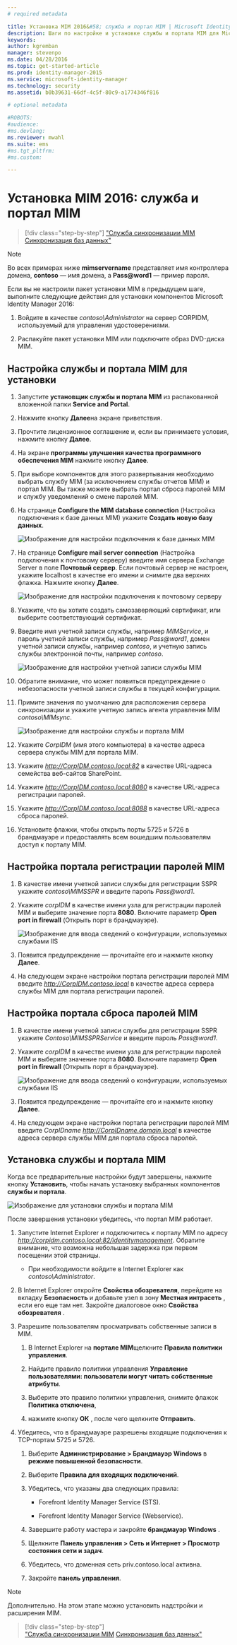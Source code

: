 ```yaml
---
# required metadata

title: Установка MIM 2016&#58; служба и портал MIM | Microsoft Identity Manager
description: Шаги по настройке и установке службы и портала MIM для Microsoft Identity Manager 2016
keywords:
author: kgremban
manager: stevenpo
ms.date: 04/28/2016
ms.topic: get-started-article
ms.prod: identity-manager-2015
ms.service: microsoft-identity-manager
ms.technology: security
ms.assetid: b0b39631-66df-4c5f-80c9-a1774346f816

# optional metadata

#ROBOTS:
#audience:
#ms.devlang:
ms.reviewer: mwahl
ms.suite: ems
#ms.tgt_pltfrm:
#ms.custom:

---
```


# Установка MIM 2016: служба и портал MIM

>[!div class="step-by-step"]
["Служба синхронизации MIM](install-mim-sync.md)
[Синхронизация баз данных"](install-mim-sync-ad-service.md)

> [!NOTE]
> Во всех примерах ниже **mimservername** представляет имя контроллера домена, **contoso** — имя домена, а **Pass@word1** — пример пароля.

Если вы не настроили пакет установки MIM в предыдущем шаге, выполните следующие действия для установки компонентов Microsoft Identity Manager 2016:

1. Войдите в качестве *contoso\Administrator* на сервер CORPIDM, используемый для управления удостоверениями.

2. Распакуйте пакет установки MIM или подключите образ DVD-диска MIM.

## Настройка службы и портала MIM для установки

1.  Запустите **установщик службы и портала MIM** из распакованной вложенной папки **Service and Portal**.

2.  Нажмите кнопку **Далее**на экране приветствия.

3.  Прочтите лицензионное соглашение и, если вы принимаете условия, нажмите кнопку **Далее**.

4.  На экране **программы улучшения качества программного обеспечения MIM** нажмите кнопку **Далее**.

5.  При выборе компонентов для этого развертывания необходимо выбрать службу MIM (за исключением службы отчетов MIM) и портал MIM. Вы также можете выбрать портал сброса паролей MIM и службу уведомлений о смене паролей MIM.

6.  На странице **Configure the MIM database connection** (Настройка подключения к базе данных MIM) укажите **Создать новую базу данных**.

    ![Изображение для настройки подключения к базе данных MIM](media/MIM-Install10.png)

7.  На странице **Configure mail server connection** (Настройка подключения к почтовому серверу) введите имя сервера Exchange Server в поле **Почтовый сервер**. Если почтовый сервер не настроен, укажите localhost в качестве его имени и снимите два верхних флажка. Нажмите кнопку **Далее**.

    ![Изображение для настройки подключения к почтовому серверу](media/MIM-Install11.png)

8.  Укажите, что вы хотите создать самозаверяющий сертификат, или выберите соответствующий сертификат.

9. Введите имя учетной записи службы, например *MIMService*, и пароль учетной записи службы, например *Pass@word1*, домен учетной записи службы, например *contoso*, и учетную запись службы электронной почты, например *contoso*.

    ![Изображение для настройки учетной записи службы MIM](media/MIM-Install12.png)

10. Обратите внимание, что может появиться предупреждение о небезопасности учетной записи службы в текущей конфигурации.

11. Примите значения по умолчанию для расположения сервера синхронизации и укажите учетную запись агента управления MIM *contoso\MIMsync*.

    ![Изображение для настройки службы и портала MIM](media/MIM-Install13.png)

12. Укажите *CorpIDM* (имя этого компьютера) в качестве адреса сервера службы MIM для портала MIM.

13. Укажите *http://CorpIDM.contoso.local:82* в качестве URL-адреса семейства веб-сайтов SharePoint.

14. Укажите *http://CorpIDM.contoso.local:8080* в качестве URL-адреса регистрации паролей.

15. Укажите *http://CorpIDM.contoso.local:8088* в качестве URL-адреса сброса паролей.

16. Установите флажки, чтобы открыть порты 5725 и 5726 в брандмауэре и предоставлять всем вошедшим пользователям доступ к порталу MIM.

## Настройка портала регистрации паролей MIM

1.  В качестве имени учетной записи службы для регистрации SSPR укажите *contoso\MIMSSPR* и введите пароль *Pass@word1*.

2.  Укажите *corpIDM* в качестве имени узла для регистрации паролей MIM и выберите значение порта **8080**. Включите параметр **Open port in firewall** (Открыть порт в брандмауэре).

    ![Изображение для ввода сведений о конфигурации, используемых службами IIS](media/MIM-Install14.png)

3.  Появится предупреждение — прочитайте его и нажмите кнопку **Далее**.

4. На следующем экране настройки портала регистрации паролей MIM введите *http://CorpIDM.contoso.local* в качестве адреса сервера службы MIM для портала регистрации паролей.

## Настройка портала сброса паролей MIM

1.  В качестве имени учетной записи службы для регистрации SSPR укажите *Contoso\MIMSSPRService* и введите пароль *Pass@word1*.

2.  Укажите *corpIDM* в качестве имени узла для регистрации паролей MIM и выберите значение порта **8080**. Включите параметр **Open port in firewall** (Открыть порт в брандмауэре).

    ![Изображение для ввода сведений о конфигурации, используемых службами IIS](media/MIM-Install15.png)

3.  Появится предупреждение — прочитайте его и нажмите кнопку **Далее**.

4. На следующем экране настройки портала регистрации паролей MIM введите *CorpIDname http://CorpIDname.domain.local* в качестве адреса сервера службы MIM для портала сброса паролей.

## Установка службы и портала MIM

Когда все предварительные настройки будут завершены, нажмите кнопку **Установить**, чтобы начать установку выбранных компонентов **службы и портала**.

![Изображение для установки службы и портала MIM](media/MIM-Install16.png)

После завершения установки убедитесь, что портал MIM работает.

1. Запустите Internet Explorer и подключитесь к порталу MIM по адресу *http://corpidm.contoso.local:82/identitymanagement*. Обратите внимание, что возможна небольшая задержка при первом посещении этой страницы.

    - При необходимости войдите в Internet Explorer как *contoso\Administrator*.

2. В Internet Explorer откройте **Свойства обозревателя**, перейдите на вкладку **Безопасность** и добавьте узел в зону **Местная интрасеть** , если его еще там нет.  Закройте диалоговое окно **Свойства обозревателя** .

3. Разрешите пользователям просматривать собственные записи в MIM.

    1.  В Internet Explorer на **портале MIM**щелкните **Правила политики управления**.

    2.  Найдите правило политики управления **Управление пользователями: пользователи могут читать собственные атрибуты**.

    3.  Выберите это правило политики управления, снимите флажок **Политика отключена**,

    4.  нажмите кнопку **ОК** , после чего щелкните **Отправить**.

4.  Убедитесь, что в брандмауэре разрешены входящие подключения к TCP-портам 5725 и 5726.

    1.  Выберите **Администрирование > Брандмауэр Windows** в **режиме повышенной безопасности**.

    2.  Выберите **Правила для входящих подключений**.

    3.  Убедитесь, что указаны два следующих правила:

        -   Forefront Identity Manager Service (STS).

        -   Forefront Identity Manager Service (Webservice).

    4.  Завершите работу мастера и закройте **брандмауэр Windows** .

    5.  Щелкните **Панель управления > Сеть и Интернет > Просмотр состояния сети и задач**.

    6.  Убедитесь, что доменная сеть priv.contoso.local активна.

    7.  Закройте **панель управления**.

> [!NOTE]
> Дополнительно. На этом этапе можно установить надстройки и расширения MIM.

>[!div class="step-by-step"]  
["Служба синхронизации MIM](install-mim-sync.md)
[Синхронизация баз данных"](install-mim-sync-ad-service.md)


<!--HONumber=Apr16_HO2-->


